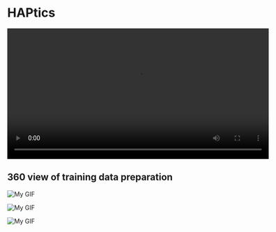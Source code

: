 # HAPtics


<video controls width="600">
  <source src="https://github.com/niazahamd89/HAPtics/blob/main/figures/output_video.mp4
" type="video/mp4">
  Your browser does not support the video tag.
</video>


## 360 view of training data preparation

![My GIF](https://github.com/niazahamd89/HAPtics/blob/main/figures/output1.gif)



![My GIF](https://github.com/niazahamd89/HAPtics/blob/main/figures/output2.gif)


![My GIF](https://github.com/niazahamd89/HAPtics/blob/main/figures/output3.gif)


